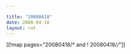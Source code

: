 ```yaml
---

title: "20080418"
date: 2008-04-18
layout: rut
---
```


[[!map pages="20080418/* and ! 20080418/*/*"]]
